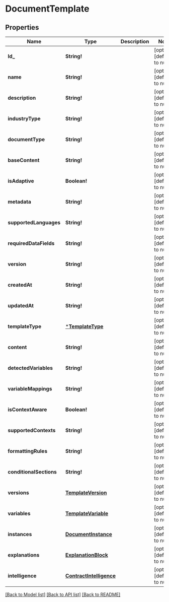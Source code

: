 # DocumentTemplate

## Properties
Name | Type | Description | Notes
------------ | ------------- | ------------- | -------------
**Id_** | **String!** |  | [optional] [default to null]
**name** | **String!** |  | [optional] [default to null]
**description** | **String!** |  | [optional] [default to null]
**industryType** | **String!** |  | [optional] [default to null]
**documentType** | **String!** |  | [optional] [default to null]
**baseContent** | **String!** |  | [optional] [default to null]
**isAdaptive** | **Boolean!** |  | [optional] [default to null]
**metadata** | **String!** |  | [optional] [default to null]
**supportedLanguages** | **String!** |  | [optional] [default to null]
**requiredDataFields** | **String!** |  | [optional] [default to null]
**version** | **String!** |  | [optional] [default to null]
**createdAt** | **String!** |  | [optional] [default to null]
**updatedAt** | **String!** |  | [optional] [default to null]
**templateType** | [***TemplateType**](TemplateType.md) |  | [optional] [default to null]
**content** | **String!** |  | [optional] [default to null]
**detectedVariables** | **String!** |  | [optional] [default to null]
**variableMappings** | **String!** |  | [optional] [default to null]
**isContextAware** | **Boolean!** |  | [optional] [default to null]
**supportedContexts** | **String!** |  | [optional] [default to null]
**formattingRules** | **String!** |  | [optional] [default to null]
**conditionalSections** | **String!** |  | [optional] [default to null]
**versions** | [**TemplateVersion**](TemplateVersion.md) |  | [optional] [default to null]
**variables** | [**TemplateVariable**](TemplateVariable.md) |  | [optional] [default to null]
**instances** | [**DocumentInstance**](DocumentInstance.md) |  | [optional] [default to null]
**explanations** | [**ExplanationBlock**](ExplanationBlock.md) |  | [optional] [default to null]
**intelligence** | [**ContractIntelligence**](ContractIntelligence.md) |  | [optional] [default to null]

[[Back to Model list]](../README.md#documentation-for-models) [[Back to API list]](../README.md#documentation-for-api-endpoints) [[Back to README]](../README.md)


